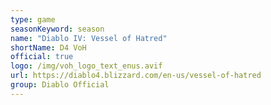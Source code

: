 ```yaml
---
type: game
seasonKeyword: season
name: "Diablo IV: Vessel of Hatred"
shortName: D4 VoH
official: true
logo: /img/voh_logo_text_enus.avif
url: https://diablo4.blizzard.com/en-us/vessel-of-hatred
group: Diablo Official
---
```

